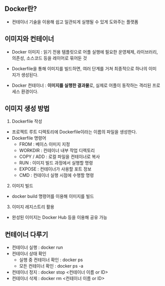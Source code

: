 ## Docker란?
- 컨테이너 기술을 이용해 쉽고 일관되게 실행될 수 있게 도와주는 플랫폼

## 이미지와 컨테이너
- Docker 이미지 : 읽기 전용 템플릿으로 어플 실행에 필요한 운영체제, 라이브러리, 의존성, 소스코드 등을 레이어로 묶어둔 것
- Dockerfile을 통해 이미지를 빌드하면, 여러 단계를 거쳐 최종적으로 하나의 이미지가 생성된다.

- Docker 컨테이너 : **이미지를 실행한 결과물**로, 실제로 어플이 동작하는 격리된 프로세스 환경이다.

## 이미지 생성 방법
1. Dockerfile 작성
- 프로젝트 루트 디렉토리에 Dockerfile이라는 이름의 파일을 생성한다.
- Dockerfile 명령어
    - FROM : 베이스 이미지 지정
    - WORKDIR : 컨테이너 내부 작업 디렉토리
    - COPY / ADD : 로컬 파일을 컨테이너로 복사
    - RUN : 이미지 빌드 과정에서 실행할 명령
    - EXPOSE : 컨테이너가 사용할 포트 정보
    - CMD : 컨테이너 실행 시점에 수행할 명령
2. 이미지 빌드
- docker build 명령어를 이용해 이미지를 빌드
3. 이미지 레지스트리 활용
- 완성된 이미지는 Docker Hub 등을 이용해 공유 가능

## 컨테이너 다루기
- 컨테이너 실행 : docker run
- 컨테이너 상태 확인
    - 실행 중 컨테이너 확인 : docker ps
    - 모든 컨테이너 확인 : docker ps -a
- 컨테이너 정지 : docker stop <컨테이너 이름 or ID>
- 컨테이너 삭제 : docker rm <컨테이너 이름 or ID>